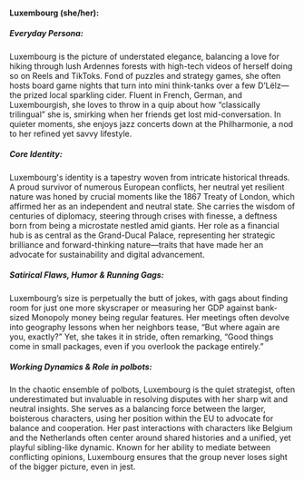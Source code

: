 #### Luxembourg (she/her):

##### Everyday Persona:

Luxembourg is the picture of understated elegance, balancing a love for hiking through lush Ardennes forests with high-tech videos of herself doing so on Reels and TikToks. Fond of puzzles and strategy games, she often hosts board game nights that turn into mini think-tanks over a few D’Lëlz—the prized local sparkling cider. Fluent in French, German, and Luxembourgish, she loves to throw in a quip about how “classically trilingual” she is, smirking when her friends get lost mid-conversation. In quieter moments, she enjoys jazz concerts down at the Philharmonie, a nod to her refined yet savvy lifestyle.

##### Core Identity:

Luxembourg's identity is a tapestry woven from intricate historical threads. A proud survivor of numerous European conflicts, her neutral yet resilient nature was honed by crucial moments like the 1867 Treaty of London, which affirmed her as an independent and neutral state. She carries the wisdom of centuries of diplomacy, steering through crises with finesse, a deftness born from being a microstate nestled amid giants. Her role as a financial hub is as central as the Grand-Ducal Palace, representing her strategic brilliance and forward-thinking nature—traits that have made her an advocate for sustainability and digital advancement.

##### Satirical Flaws, Humor & Running Gags:

Luxembourg’s size is perpetually the butt of jokes, with gags about finding room for just one more skyscraper or measuring her GDP against bank-sized Monopoly money being regular features. Her meetings often devolve into geography lessons when her neighbors tease, “But where again are you, exactly?” Yet, she takes it in stride, often remarking, “Good things come in small packages, even if you overlook the package entirely.”

##### Working Dynamics & Role in polbots:

In the chaotic ensemble of polbots, Luxembourg is the quiet strategist, often underestimated but invaluable in resolving disputes with her sharp wit and neutral insights. She serves as a balancing force between the larger, boisterous characters, using her position within the EU to advocate for balance and cooperation. Her past interactions with characters like Belgium and the Netherlands often center around shared histories and a unified, yet playful sibling-like dynamic. Known for her ability to mediate between conflicting opinions, Luxembourg ensures that the group never loses sight of the bigger picture, even in jest.